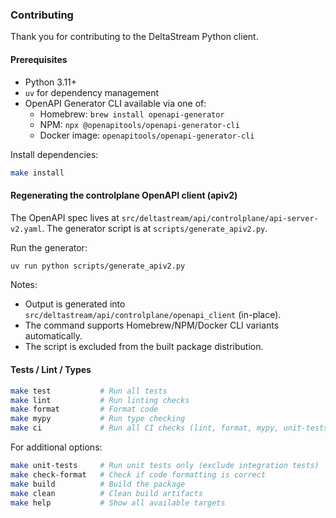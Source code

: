 ### Contributing

Thank you for contributing to the DeltaStream Python client.

#### Prerequisites

- Python 3.11+
- `uv` for dependency management
- OpenAPI Generator CLI available via one of:
  - Homebrew: `brew install openapi-generator`
  - NPM: `npx @openapitools/openapi-generator-cli`
  - Docker image: `openapitools/openapi-generator-cli`

Install dependencies:

```bash
make install
```

#### Regenerating the controlplane OpenAPI client (apiv2)

The OpenAPI spec lives at `src/deltastream/api/controlplane/api-server-v2.yaml`.
The generator script is at `scripts/generate_apiv2.py`.

Run the generator:

```bash
uv run python scripts/generate_apiv2.py
```

Notes:
- Output is generated into `src/deltastream/api/controlplane/openapi_client` (in-place).
- The command supports Homebrew/NPM/Docker CLI variants automatically.
- The script is excluded from the built package distribution.

#### Tests / Lint / Types

```bash
make test           # Run all tests
make lint           # Run linting checks
make format         # Format code
make mypy           # Run type checking
make ci             # Run all CI checks (lint, format, mypy, unit-tests, build)
```

For additional options:
```bash
make unit-tests     # Run unit tests only (exclude integration tests)
make check-format   # Check if code formatting is correct
make build          # Build the package
make clean          # Clean build artifacts
make help           # Show all available targets
```
